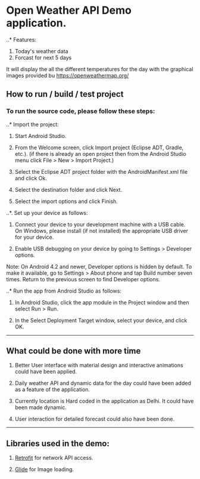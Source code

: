 # Open Weather API Demo application.

..* Features:

1. Today's weather data
2. Forcast for next 5 days
	
It will display the all the different temperatures for the day with the graphical images provided bu https://openweathermap.org/

## How to run / build / test project

### To run the source code, please follow these steps:

..* Import the project:

1. Start Android Studio.

2. From the Welcome screen, click Import project (Eclipse ADT, Gradle, etc.). (if there is already an open project then from the Android Studio menu click File > New > Import Project.) 

3. Select the Eclipse ADT project folder with the AndroidManifest.xml file and click Ok.

4. Select the destination folder and click Next.

5. Select the import options and click Finish.


..*. Set up your device as follows:

1. Connect your device to your development machine with a USB cable. On Windows, please install (if not installed) the appropriate USB driver for your device.

2. Enable USB debugging on your device by going to Settings > Developer options.

Note: On Android 4.2 and newer, Developer options is hidden by default. To make it available, go to Settings > About phone and tap Build number seven times. Return to the previous screen to find Developer options.
		
..* Run the app from Android Studio as follows:

1. In Android Studio, click the app module in the Project window and then select Run > Run.

2. In the Select Deployment Target window, select your device, and click OK.
	
---
	
## What could be done with more time
	
1. Better User interface with material design and interactive animations could have been applied.

2. Daily weather API and dynamic data for the day could have been added as a feature of the application.

3. Currently location is Hard coded in the application as Delhi. It could have been made dynamic.

4. User interaction for detailed forecast could also have been done.
	
---
	
## Libraries used in the demo:

1. [Retrofit](http://square.github.io/retrofit/) for network API access. 

2. [Glide](https://github.com/bumptech/glide) for Image loading. 